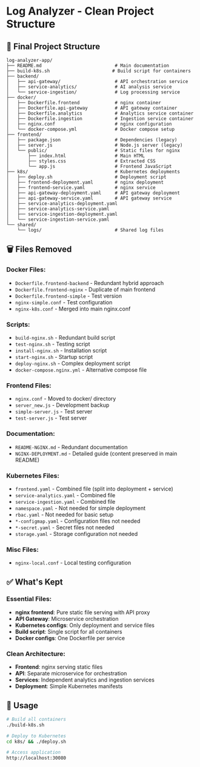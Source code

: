 # Log Analyzer - Clean Project Structure

## 📁 Final Project Structure

```
log-analyzer-app/
├── README.md                           # Main documentation
├── build-k8s.sh                       # Build script for containers
├── backend/
│   ├── api-gateway/                    # API orchestration service
│   ├── service-analytics/              # AI analysis service  
│   └── service-ingestion/              # Log processing service
├── docker/
│   ├── Dockerfile.frontend             # nginx container
│   ├── Dockerfile.api-gateway          # API gateway container
│   ├── Dockerfile.analytics            # Analytics service container
│   ├── Dockerfile.ingestion            # Ingestion service container
│   ├── nginx.conf                      # nginx configuration
│   └── docker-compose.yml              # Docker compose setup
├── frontend/
│   ├── package.json                    # Dependencies (legacy)
│   ├── server.js                       # Node.js server (legacy)
│   └── public/                         # Static files for nginx
│       ├── index.html                  # Main HTML
│       ├── styles.css                  # Extracted CSS
│       └── app.js                      # Frontend JavaScript
├── k8s/                                # Kubernetes deployments
│   ├── deploy.sh                       # Deployment script
│   ├── frontend-deployment.yaml        # nginx deployment
│   ├── frontend-service.yaml           # nginx service
│   ├── api-gateway-deployment.yaml     # API gateway deployment
│   ├── api-gateway-service.yaml        # API gateway service
│   ├── service-analytics-deployment.yaml
│   ├── service-analytics-service.yaml
│   ├── service-ingestion-deployment.yaml
│   └── service-ingestion-service.yaml
└── shared/
    └── logs/                           # Shared log files
```

## 🗑️ Files Removed

### Docker Files:
- `Dockerfile.frontend-backend` - Redundant hybrid approach
- `Dockerfile.frontend-nginx` - Duplicate of main frontend
- `Dockerfile.frontend-simple` - Test version
- `nginx-simple.conf` - Test configuration
- `nginx-k8s.conf` - Merged into main nginx.conf

### Scripts:
- `build-nginx.sh` - Redundant build script
- `test-nginx.sh` - Testing script
- `install-nginx.sh` - Installation script  
- `start-nginx.sh` - Startup script
- `deploy-nginx.sh` - Complex deployment script
- `docker-compose.nginx.yml` - Alternative compose file

### Frontend Files:
- `nginx.conf` - Moved to docker/ directory
- `server_new.js` - Development backup
- `simple-server.js` - Test server
- `test-server.js` - Test server

### Documentation:
- `README-NGINX.md` - Redundant documentation
- `NGINX-DEPLOYMENT.md` - Detailed guide (content preserved in main README)

### Kubernetes Files:
- `frontend.yaml` - Combined file (split into deployment + service)
- `service-analytics.yaml` - Combined file
- `service-ingestion.yaml` - Combined file
- `namespace.yaml` - Not needed for simple deployment
- `rbac.yaml` - Not needed for basic setup
- `*-configmap.yaml` - Configuration files not needed
- `*-secret.yaml` - Secret files not needed
- `storage.yaml` - Storage configuration not needed

### Misc Files:
- `nginx-local.conf` - Local testing configuration

## ✅ What's Kept

### Essential Files:
- **nginx frontend**: Pure static file serving with API proxy
- **API Gateway**: Microservice orchestration
- **Kubernetes configs**: Only deployment and service files
- **Build script**: Single script for all containers
- **Docker configs**: One Dockerfile per service

### Clean Architecture:
- **Frontend**: nginx serving static files
- **API**: Separate microservice for orchestration
- **Services**: Independent analytics and ingestion services
- **Deployment**: Simple Kubernetes manifests

## 🚀 Usage

```bash
# Build all containers
./build-k8s.sh

# Deploy to Kubernetes  
cd k8s/ && ./deploy.sh

# Access application
http://localhost:30080
```
